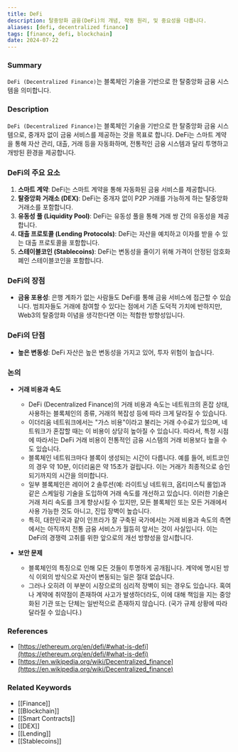 ```yaml
---
title: DeFi
description: 탈중앙화 금융(DeFi)의 개념, 작동 원리, 및 중요성을 다룹니다.
aliases: [defi, decentralized finance]
tags: [finance, defi, blockchain]
date: 2024-07-22
---
```


### Summary

`DeFi (Decentralized Finance)`는 블록체인 기술을 기반으로 한 탈중앙화 금융 시스템을 의미합니다.

### Description

`DeFi (Decentralized Finance)`는 블록체인 기술을 기반으로 한 탈중앙화 금융 시스템으로, 중개자 없이 금융 서비스를 제공하는 것을 목표로 합니다. DeFi는 스마트 계약을 통해 자산 관리, 대출, 거래 등을 자동화하며, 전통적인 금융 시스템과 달리 투명하고 개방된 환경을 제공합니다.

### DeFi의 주요 요소

1. **스마트 계약**: DeFi는 스마트 계약을 통해 자동화된 금융 서비스를 제공합니다.
2. **탈중앙화 거래소 (DEX)**: DeFi는 중개자 없이 P2P 거래를 가능하게 하는 탈중앙화 거래소를 포함합니다.
3. **유동성 풀 (Liquidity Pool)**: DeFi는 유동성 풀을 통해 거래 쌍 간의 유동성을 제공합니다.
4. **대출 프로토콜 (Lending Protocols)**: DeFi는 자산을 예치하고 이자를 받을 수 있는 대출 프로토콜을 포함합니다.
5. **스테이블코인 (Stablecoins)**: DeFi는 변동성을 줄이기 위해 가격이 안정된 암호화폐인 스테이블코인을 포함합니다.

### DeFi의 장점

- **금융 포용성**: 은행 계좌가 없는 사람들도 DeFi를 통해 금융 서비스에 접근할 수 있습니다. 범죄자들도 거래에 참여할 수 있다는 점에서 기존 도덕적 가치에 반하지만, Web3의 탈중앙화 이념을 생각한다면 이는 적합한 방향성입니다.

### DeFi의 단점

- **높은 변동성**: DeFi 자산은 높은 변동성을 가지고 있어, 투자 위험이 높습니다.

### 논의

- **거래 비용과 속도**

  - DeFi (Decentralized Finance)의 거래 비용과 속도는 네트워크의 혼잡 상태, 사용하는 블록체인의 종류, 거래의 복잡성 등에 따라 크게 달라질 수 있습니다.
  - 이더리움 네트워크에서는 "가스 비용"이라고 불리는 거래 수수료가 있으며, 네트워크가 혼잡할 때는 이 비용이 상당히 높아질 수 있습니다. 따라서, 특정 시점에 따라서는 DeFi 거래 비용이 전통적인 금융 시스템의 거래 비용보다 높을 수도 있습니다.
  - 블록체인 네트워크마다 블록이 생성되는 시간이 다릅니다. 예를 들어, 비트코인의 경우 약 10분, 이더리움은 약 15초가 걸립니다. 이는 거래가 최종적으로 승인되기까지의 시간을 의미합니다.
  - 일부 블록체인은 레이어 2 솔루션(예: 라이트닝 네트워크, 옵티미스틱 롤업)과 같은 스케일링 기술을 도입하여 거래 속도를 개선하고 있습니다. 이러한 기술은 거래 처리 속도를 크게 향상시킬 수 있지만, 모든 블록체인 또는 모든 거래에서 사용 가능한 것도 아니고, 진입 장벽이 높습니다.
  - 특히, 대한민국과 같이 인프라가 잘 구축된 국가에서는 거래 비용과 속도의 측면에서는 아직까지 전통 금융 서비스가 월등히 앞서는 것이 사실입니다. 이는 DeFi의 경쟁력 고취를 위한 앞으로의 개선 방향성을 암시합니다.

- **보안 문제**
  - 블록체인의 특징으로 인해 모든 것들이 투명하게 공개됩니다. 계약에 명시된 방식 이외의 방식으로 자산이 변동되는 일은 절대 없습니다.
  - 그러나 오히려 이 부분이 시장으로의 심리적 장벽이 되는 경우도 있습니다. 혹여나 계약에 취약점이 존재하여 사고가 발생하더라도, 이에 대해 책임을 지는 중앙화된 기관 또는 단체는 일반적으로 존재하지 않습니다. (국가 규제 상황에 따라 달라질 수 있습니다.)

### References

- [https://ethereum.org/en/defi/#what-is-defi](https://ethereum.org/en/defi/#what-is-defi)
- [https://en.wikipedia.org/wiki/Decentralized_finance](https://en.wikipedia.org/wiki/Decentralized_finance)

### Related Keywords

- [[Finance]]
- [[Blockchain]]
- [[Smart Contracts]]
- [[DEX]]
- [[Lending]]
- [[Stablecoins]]
